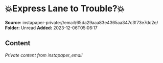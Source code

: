 # 💥Express Lane to Trouble?💥

**Source:** instapaper-private://email/65da29aaa83e4365aa347c3f73e7dc2e/
**Folder:** Unread
**Added:** 2023-12-06T05:06:17




## Content
*Private content from instapaper_email*
